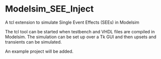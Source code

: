 Modelsim_SEE_Inject
===================

A tcl extension to simulate Single Event Effects (SEEs) in Modelsim

The tcl tool can be started when testbench and VHDL files are compiled in Modelsim.
The simulation can be set up over a Tk GUI and then upsets and transients can be simulated.

An example project will be added.
